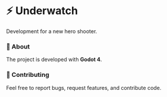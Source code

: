 # :zap: Underwatch
Development for a new hero shooter.

### :beginner: About
The project is developed with **Godot 4**.

### :cherry_blossom: Contributing
Feel free to report bugs, request features, and contribute code.

